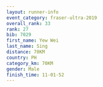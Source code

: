 ```yaml
---
layout: runner-info 
event_category: fraser-ultra-2019 
overall_rank: 33
rank: 27
bib: 7029
first_name: Yew Wei
last_name: Sing
distance: 70KM
country: PH
category_km: 70KM
gender: Male
finish_time: 11-01-52
---
```

